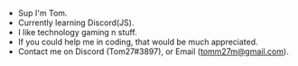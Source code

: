 - Sup I'm Tom.
- Currently learning Discord(JS).
- I like technology gaming n stuff.
- If you could help me in coding, that would be much appreciated.
- Contact me on Discord (Tom27#3897), or Email (tomm27m@gmail.com).

<!---
KingcOugh27/KingcOugh27 is a ✨ special ✨ repository because its `README.md` (this file) appears on your GitHub profile.
You can click the Preview link to take a look at your changes.
--->
